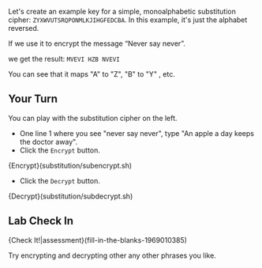 Let's create an example key for a simple, monoalphabetic substitution cipher: `ZYXWVUTSRQPONMLKJIHGFEDCBA`. In this example, it's just the alphabet reversed.

If we use it to encrypt the message “Never say never”.

we get the result:
`MVEVI HZB NVEVI`

You can see that it maps "A" to "Z", "B" to "Y" , etc.  

## Your Turn
You can play with the substitution cipher on the left. 
- One line 1 where you see "never say never", type "An apple a day keeps the doctor away".
- Click the `Encrypt` button.

{Encrypt}(substitution/subencrypt.sh)

- Click the `Decrypt` button.

{Decrypt}(substitution/subdecrypt.sh)

## Lab Check In
{Check It!|assessment}(fill-in-the-blanks-1969010385)

Try encrypting and decrypting other any other phrases you like.